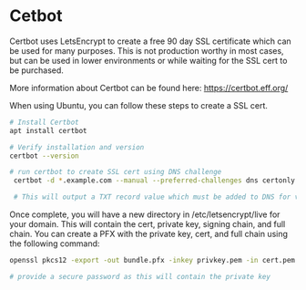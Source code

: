 # Cetbot

Certbot uses LetsEncrypt to create a free 90 day SSL certificate which can be used for many purposes. This is not production worthy in most cases, but can be used in lower environments or while waiting for the SSL cert to be purchased.

More information about Certbot can be found here: <https://certbot.eff.org/>

When using Ubuntu, you can follow these steps to create a SSL cert.

```bash
# Install Certbot
apt install certbot

# Verify installation and version
certbot --version

# run certbot to create SSL cert using DNS challenge
 certbot -d *.example.com --manual --preferred-challenges dns certonly

 # This will output a TXT record value which must be added to DNS for verification
```

Once complete, you will have a new directory in /etc/letsencrypt/live for your domain. This will contain the cert, private key, signing chain, and full chain. You can create a PFX with the private key, cert, and full chain using the following command:

```bash
openssl pkcs12 -export -out bundle.pfx -inkey privkey.pem -in cert.pem -in fullchain.pem

# provide a secure password as this will contain the private key
```

